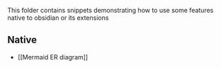 This folder contains snippets demonstrating how to use some features native to obsidian or 
its extensions

## Native
- [[Mermaid ER diagram]]
